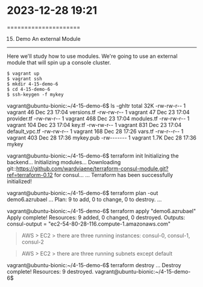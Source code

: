 # 2023-12-28    19:21
=====================

15. Demo An external Module
---------------------------

Here we'll study how to use modules. We're going to use an external module that will spin up a console cluster.

    $ vagrant up
    $ vagrant ssh
    $ mkdir 4-15-demo-6
    $ cd 4-15-demo-6
    $ ssh-keygen -f mykey

vagrant@ubuntu-bionic:~/4-15-demo-6$ ls -ghltr
total 32K
-rw-rw-r-- 1 vagrant   46 Dec 23 17:04 versions.tf
-rw-rw-r-- 1 vagrant   47 Dec 23 17:04 provider.tf
-rw-rw-r-- 1 vagrant  468 Dec 23 17:04 modules.tf
-rw-rw-r-- 1 vagrant  104 Dec 23 17:04 key.tf
-rw-rw-r-- 1 vagrant  831 Dec 23 17:04 default_vpc.tf
-rw-rw-r-- 1 vagrant  168 Dec 28 17:26 vars.tf
-rw-r--r-- 1 vagrant  403 Dec 28 17:36 mykey.pub
-rw------- 1 vagrant 1.7K Dec 28 17:36 mykey


vagrant@ubuntu-bionic:~/4-15-demo-6$ terraform init
    Initializing the backend...
    Initializing modules...
Downloading git::https://github.com/wardviaene/terraform-consul-module.git?ref=terraform-0.12 for consul...
...
Terraform has been successfully initialized!


vagrant@ubuntu-bionic:~/4-15-demo-6$ terraform plan -out demo6.azrubael
...
Plan: 9 to add, 0 to change, 0 to destroy.
...


vagrant@ubuntu-bionic:~/4-15-demo-6$ terraform apply "demo6.azrubael"
Apply complete! Resources: 9 added, 0 changed, 0 destroyed.
Outputs:
consul-output = "ec2-54-80-28-116.compute-1.amazonaws.com"


> AWS > EC2 > there are three running instances:
    consul-0,    consul-1,    consul-2

> AWS > EC2 > there are three running subnets except default


vagrant@ubuntu-bionic:~/4-15-demo-6$ terraform destroy
...
Destroy complete! Resources: 9 destroyed.
vagrant@ubuntu-bionic:~/4-15-demo-6$ 

